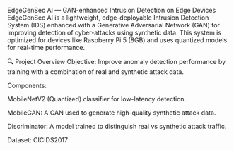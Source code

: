 EdgeGenSec AI — GAN-enhanced Intrusion Detection on Edge Devices
EdgeGenSec AI is a lightweight, edge-deployable Intrusion Detection System (IDS) enhanced with a Generative Adversarial Network (GAN) for improving detection of cyber-attacks using synthetic data. This system is optimized for devices like Raspberry Pi 5 (8GB) and uses quantized models for real-time performance.

🔍 Project Overview
Objective: Improve anomaly detection performance by training with a combination of real and synthetic attack data.

Components:

MobileNetV2 (Quantized) classifier for low-latency detection.

MobileGAN: A GAN used to generate high-quality synthetic attack data.

Discriminator: A model trained to distinguish real vs synthetic attack traffic.

Dataset: CICIDS2017

